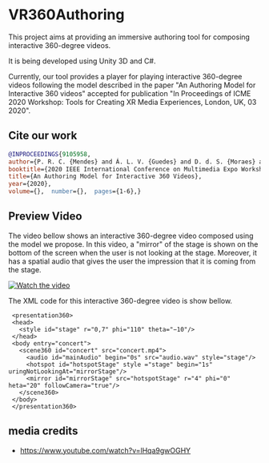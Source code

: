 # VR360Authoring

This project aims at providing an immersive authoring tool for composing interactive 360-degree videos.

It is being developed using Unity 3D and C#. 

Currently, our tool provides a player for playing interactive 360-degree videos following the model described in the paper "An Authoring Model for Interactive 360 videos" accepted for publication "In Proceedings of ICME 2020 Workshop: Tools for Creating XR Media Experiences, London, UK, 03 2020".

## Cite our work

```bibtex
@INPROCEEDINGS{9105958,  
author={P. R. C. {Mendes} and Á. L. V. {Guedes} and D. d. S. {Moraes} and R. G. A. {Azevedo} and S. {Colcher}},  
booktitle={2020 IEEE International Conference on Multimedia Expo Workshops (ICMEW)},   
title={An Authoring Model for Interactive 360 Videos},   
year={2020},  
volume={},  number={},  pages={1-6},}
```

## Preview Video

The video bellow shows an interactive 360-degree video composed using the model we propose. In this video, a "mirror" of the stage is shown on the bottom of the screen when the user is not looking at the stage. Moreover, it has a spatial audio that gives the user the impression that it is coming from the stage.

[![Watch the video](https://img.youtube.com/vi/BPVGBCFifP0/hqdefault.jpg)](https://www.youtube.com/watch?v=BPVGBCFifP0)

The XML code for this interactive 360-degree video is show bellow.
```
 <presentation360>
 <head>
   <style id="stage" r="0,7" phi="110" theta="−10"/>
 </head>
 <body entry="concert">
   <scene360 id="concert" src="concert.mp4">
     <audio id="mainAudio" begin="0s" src="audio.wav" style="stage"/>
     <hotspot id="hotspotStage" style ="stage" begin="1s" uringNotLookingAt="mirrorStage"/>
     <mirror id="mirrorStage" src="hotspotStage" r="4" phi="0" heta="20" followCamera="true"/>
   </scene360>
 </body>
 </presentation360>
```


## media credits

- <https://www.youtube.com/watch?v=lHqa9gwOGHY>
